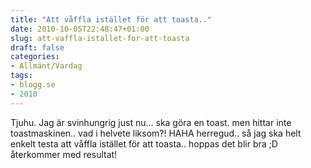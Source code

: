 ```yaml
---
title: "Att våffla istället för att toasta.."
date: 2010-10-05T22:48:47+01:00
slug: att-vaffla-istallet-for-att-toasta
draft: false
categories:
- Allmänt/Vardag
tags:
- blogg.se
- 2010
---
```

Tjuhu. Jag är svinhungrig just nu... ska göra en toast. men hittar inte toastmaskinen.. vad i helvete liksom?! HAHA herregud.. så jag ska helt enkelt testa att våffla istället för att toasta.. hoppas det blir bra ;D återkommer med resultat!